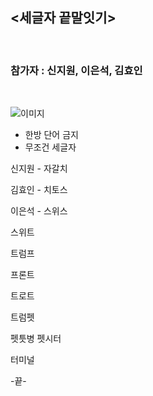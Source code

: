 ## <세글자 끝말잇기>
<br/>

### **참가자 : 신지원, 이은석, 김효인**
<br/>

![이미지](https://pbs.twimg.com/media/CzzwMgRUUAASv8k.jpg)

* 한방 단어 금지
* 무조건 세글자 

신지원 - 자갈치

김효인 - 치토스

이은석 - 스위스

스위트

트럼프

프론트

트로트

트럼펫

펫틋병
펫시터

터미널

-끝-
